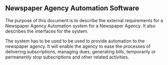## Newspaper Agency Automation Software
The purpose of this document is to describe the external requirements for a Newspaper Agency Automation system for a Newspaper Agency. It also describes the interfaces for the system.

The system has to be used to be used to provide automation to the newspaper agency. It will enable the agency to ease the processes of delivering subscriptions, managing dues, generating bills, temporarily or permanently stop subscriptions and other related activities.
